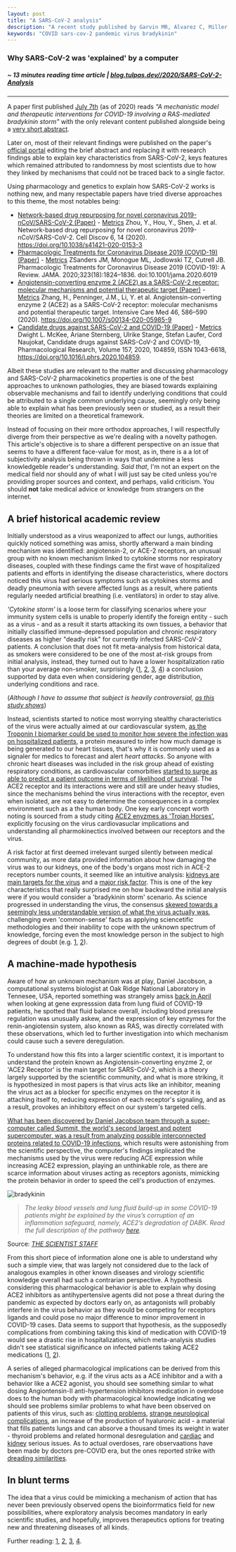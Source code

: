 ```yaml
---
layout: post
title: "A SARS-CoV-2 analysis"
description: "A recent study published by Garvin MR, Alvarez C, Miller JI, et al. highlights     why we were not able to identify COVID-19 main characteristics"
keywords: "COVID sars-cov-2 pandemic virus bradykinin"
---
```


### Why SARS-CoV-2 was 'explained' by a computer

##### ~ 13 minutes reading time article | [blog.tulpas.dev//2020/SARS-CoV-2-Analysis](https://blog.tulpas.dev//2020/SARS-CoV-2-Analysis/)

-----------------------

A paper first published
[July 7th](https://web.archive.org/web/*/https://elifesciences.org/articles/59177)
(as of 2020) reads *"A mechanistic model and therapeutic interventions for
COVID-19 involving a RAS-mediated bradykinin storm"* with the only relevant
content published alongside being a
[very short abstract](https://web.archive.org/web/20200709051108/https://elifesciences.org/articles/59177).

Later on, most of their relevant findings were published on the paper's [official portal](https://elifesciences.org/articles/59177) editing the brief abstract and replacing it with research findings able to explain key characteristics from SARS-CoV-2, keys features which remained attributed to randomness by most scientists due to how they linked by mechanisms that could not be traced back to a single factor.

Using pharmacology and genetics to explain how SARS-CoV-2 works is nothing new, and many respectable papers have tried diverse approaches to this theme, the most notables being:

- [Network-based drug repurposing for novel coronavirus 2019-nCoV/SARS-CoV-2 (Paper)](https://www.nature.com/articles/s41421-020-0153-3) - [Metrics](https://plu.mx/plum/a/?doi=10.1038/s41421-020-0153-3)  Zhou, Y., Hou, Y., Shen, J. et al. Network-based drug repurposing for novel coronavirus 2019-nCoV/SARS-CoV-2. Cell Discov 6, 14 (2020). https://doi.org/10.1038/s41421-020-0153-3 
- [Pharmacologic Treatments for Coronavirus Disease 2019 (COVID-19)
(Paper)](https://www.nature.com/articles/s41421-020-0153-3) - [Metrics](https://plu.mx/plum/a/?doi=10.1001/jama.2020.6019) ZSanders JM, Monogue ML, Jodlowski TZ, Cutrell JB. Pharmacologic Treatments for Coronavirus Disease 2019 (COVID-19): A Review. JAMA. 2020;323(18):1824–1836. doi:10.1001/jama.2020.6019 
- [Angiotensin-converting enzyme 2 (ACE2) as a SARS-CoV-2 receptor: molecular mechanisms and potential therapeutic target
(Paper)](https://link.springer.com/article/10.1007/s00134-020-05985-9?fbclid=IwAR05sZuejQgHy6X0PCK2bPBMYaTm3jtnMltRNjaGRnwh-FVtz-QLNcQowfk) - [Metrics](https://plu.mx/plum/a/?doi=10.1007/s00134-020-05985-9) Zhang, H., Penninger, J.M., Li, Y. et al. Angiotensin-converting enzyme 2 (ACE2) as a SARS-CoV-2 receptor: molecular mechanisms and potential therapeutic target. Intensive Care Med 46, 586–590 (2020). https://doi.org/10.1007/s00134-020-05985-9 
- [Candidate drugs against SARS-CoV-2 and COVID-19
(Paper)](https://www.sciencedirect.com/science/article/pii/S1043661820311671) - [Metrics](https://plu.mx/plum/a/?doi=10.1001/jama.2020.6019) Dwight L. McKee, Ariane Sternberg, Ulrike Stange, Stefan Laufer, Cord Naujokat, Candidate drugs against SARS-CoV-2 and COVID-19, Pharmacological Research, Volume 157, 2020, 104859, ISSN 1043-6618, https://doi.org/10.1016/j.phrs.2020.104859.

 Albeit these studies are relevant to the matter and discussing pharmacology and SARS-CoV-2 pharmacokinetics properties is one of the best approaches to unknown pathologies, they are biased towards explaining observable mechanisms and fail to identify underlying conditions that could be attributed to a single common underlying cause, seemingly only being able to explain what has been previously seen or studied, as a result their theories are limited on a theoretical framework.

 Instead of focusing on their more orthodox approaches, I will respectfully diverge from their perspective as we're dealing with a novelty pathogen. This article's objective is to share a different perspective on an issue that seems to have a different face-value for most, as in, there is a a lot of subjectivity analysis being thrown in ways that undermine a less knowledgeble reader's understanding. *Said that*, I'm not an expert on the medical field nor should any of what I will just say be cited unless you're providing proper sources and context, and perhaps, valid criticism. You should **not** take medical advice or knowledge from strangers on the internet.

## A brief historical academic review

Initially understood as a virus weaponized to affect our lungs, authorities quickly noticed something was amiss, shortly afterward a main binding mechanism was identified: angiotensin-2, or ACE-2 receptors, an unusual group with no known mechanism linked to cytokine storms nor respiratory diseases, coupled with these findings came the first wave of hospitalized patients and efforts in identifying the disease characteristics, where doctors noticed this virus
had serious symptoms such as cytokines storms and deadly pneumonia with severe affected lungs as a result, where patients regularly needed artificial breathing (i.e. ventilators) in order to stay alive. 

*'Cytokine storm'* is a loose term for classifying scenarios where your immunity system cells is unable to properly identify the foreign entity - such as a virus - and as a result it starts attacking its own tissues, 
a behavior that initially classified immune-depressed population and chronic respiratory diseases as higher "deadly risk" for currently infected SARS-CoV-2 patients. 
A conclusion that does not fit meta-analysis from historical data, as smokers were considered to be one of the most at-risk groups from initial analysis, instead, they turned out 
to have a lower hospitalization ratio than your average non-smoker, surprisingly ([1](https://journals.sagepub.com/doi/full/10.1177/2040622320935765), [2](https://pdfs.semanticscholar.org/f63f/700884faccb52a810d67a2624a511f36df4f.pdf), [3](https://www.ncbi.nlm.nih.gov/pmc/articles/PMC7236870/), [4](https://academic.oup.com/ntr/advance-article/doi/10.1093/ntr/ntaa188/5910167)) a conclusion supported by data even when considering gender, age distribution, underlying 
 conditions and race. 
 
 (*Although I have to assume that subject is heavily controversial, [as this study shows](https://onlinelibrary.wiley.com/doi/full/10.1002/jmv.26389)*)

Instead, scientists started to notice most worrying stealthy characteristics of the virus were actually aimed
at our cardiovascular system, [as the Troponin I biomarker could be used to monitor how severe the infection was on hospitalized
patients](https://www.nature.com/articles/s41569-020-0360-5?fbclid=IwAR3TjvxiEtYQqNkpsPuEuuef94Gp2m4a89YFxubY2pw2FtOxsSpxGZ18TmI), a protein
measured to infer how much damage is being generated to our heart tissues, that's why it is commonly used as a signaler for medics to forecast and alert *heart attacks*.
So anyone with chronic heart diseases was included in the risk group ahead of existing respiratory conditions, as cardiovascular comorbities [started to surge as able to predict
a patient outcome in terms of likelihood of survival](https://journals.physiology.org/doi/full/10.1152/ajpheart.00215.2020).
The ACE2 receptor and its interactions were and still are under heavy studies, since the mechanisms behind the virus interactions with the receptor, even when isolated, are not easy to determine the consequences in a complex environment such as a the human body. One key early concept worth noting is sourced from a study citing [ACE2 enyzmes as 'Trojan Horses'](https://journals.physiology.org/doi/full/10.1152/ajpheart.00215.2020), explicitly focusing on the virus cardiovasuclar implications and understanding all pharmokinectics involved between our receptors and the virus.

A risk factor at first deemed irrelevant surged silently between medical community, as more data provided information about how damaging the virus was to our kidneys, one of the body's
organs most rich in ACE-2 receptors number counts, it seemed like an intuitive analysis: [kidneys are main targets for the virus](https://www.medrxiv.org/content/medrxiv/early/2020/04/10/2020.03.04.20031120.full.pdf) and a [major risk factor](https://www.nejm.org/doi/full/10.1056/NEJMc2011400).
 This is one of the key characteristics that really surprised me on how backward the initial analysis were if you would consider a 'bradykinin storm' scenario. 
 As science progressed in understanding the virus, the consensus [skewed towards a seemingly less understandable version of what the virus actually was](https://www.scielo.br/scielo.php?script=sci_arttext&pid=S0066-782X2020000900149&lng=en&nrm=iso&tlng=en), challenging even 'common-sense' facts as applying sciencetific methodologies and their inability to cope with the unknown spectrum of knowledge, forcing even the most knowledge person in the subject to high degrees of doubt (e.g. [1](https://www.nytimes.com/2020/04/07/science/coronavirus-uncertainty-scientific-trust.html), [2](https://www.scientificamerican.com/article/living-with-scientific-uncertainty/)).

## A machine-made hypothesis

Aware of how an unknown mechanism was at play, Daniel Jacobson, a computational systems biologist at Oak Ridge National Laboratory in Tennesee, USA, reported something was strangely amiss [back in April](https://www.preprints.org/manuscript/202004.0023/v1) when looking at gene expresssion data from lung fluid of COVID-19 patients, he spotted that fluid balance overall, including blood pressure regulation was unusually askew, and the expression of key enzymes for the renin-angiotensin system, also known as RAS, was directly correlated with these observations, which led to further investigation into which mechanism could cause such a severe deregulation.

To understand how this fits into a larger scientific context, it is important to understand the protein known as Angiotensin-converting enyzme 2, or 'ACE2 Receptor' is the main target for SARS-CoV-2, which is a theory largely supported by the scientific community, and what is more striking, it is hypothesized in most papers is that virus acts like an inhibitor, meaning the virus act as a blocker for specific enzymes on the receptor it is attaching itself to, reducing expression of each receptor's signaling, and as a result, provokes an inhibitory effect on our system's targeted cells.

[What has been discovered by Daniel Jacobson team through a super-computer called Summit, the world's second largest and potent supercomputer, was a result from analyzing possible interconnected proteins related to COVID-19 infections](https://spectrum.ieee.org/the-human-os/biomedical/devices/could-supercomputers-and-rapid-treatment-trials-slow-down-coronavirus), which results were astonishing from the scientific perspective, the computer's findings implicated the mechanisms used by the virus were reducing ACE expression while increasing ACE2 expression, playing an unthinkable role, as there are scarce information about viruses acting as receptors agonists, mimicking the protein behavior in order to speed the cell's production of enzymes.

![bradykinin](https://cdn.the-scientist.com/assets/articleNo/67876/iImg/39233/uploads/ts_diagramnews-v4.png)
> *The leaky blood vessels and lung fluid build-up in some COVID-19 patients might be explained by the virus’s corruption of an inflammation safeguard, namely, ACE2’s degradation of DABK. Read the full description of the pathway [here](https://www.the-scientist.com/infographics/infographic-sars-cov-2-interferes-with-bradykinin-regulation-67877).*

Source: [*THE SCIENTIST STAFF*](https://www.the-scientist.com/news-opinion/is-a-bradykinin-storm-brewing-in-covid-19--67876)

From this short piece of information alone one is able to understand why such a simple view, that was largely not considered due to the lack of analogous examples in other known diseases and virology scientific knowledge overall had such a contrarian perspective. A hypothesis considering this pharmacological behavior is able to explain why dosing ACE2 inhibitors as antihypertensive agents did not pose a threat during the pandemic as expected by doctors early on, as antagonists will probably interfere in the virus behavior as they would be competing for receptors ligands and could pose no major difference to minor improvement in COVID-19 cases. Data seems to support that hypothesis, as the supposedly complications from combining taking this kind of medication with COVID-19 would see a drastic rise in hospitalizations, which meta-analysis studies didn't see statistical significance on infected patients taking ACE2 medications ([1](https://www.ncbi.nlm.nih.gov/pmc/articles/PMC7339082/), [2](https://pubmed.ncbi.nlm.nih.gov/32208987/)).

A series of alleged pharmacological implications can be derived from this mechanism's behavior, e.g. if the virus acts as a ACE inhibitor and a with a behavior like a ACE2 agonist, you should see something similar to what dosing Angiontensin-II anti-hypertension inhibitors medication in overdose does to the human body with pharmacological knowledge indicating we should see problems similar problems to what have been observed on patients of this virus, such as: [clotting problems](https://www.agricanto.org/uploads/5/2/6/3/52634281/a_mysterious_blood-clotting_complication_is_killing_coronavirus_patients.pdf), [strange neurological complications](https://www.ncbi.nlm.nih.gov/pmc/articles/PMC7163592/), an increase of the production of hyaluronic acid - a material that fills patients lungs and can absorve a thousand times its weight in water - thyroid problems and related hormonal desregulation and [cardiac](https://www.scientificamerican.com/article/heart-damage-in-covid-19-patients-puzzles-doctors/) and [kidney](https://link.springer.com/content/pdf/10.1186/s13054-020-02872-z.pdf) serious issues. As to actual overdoses, rare observaations have been made by doctors pre-COVID era, but the ones reported strike with [dreading similarities](https://www.ncbi.nlm.nih.gov/pmc/articles/PMC2906930/pdf/cjem3-9.pdf).  

## In blunt terms

The idea that a virus could be mimicking a mechanism of action that has never been previously observed opens the bioinforrmatics field for new possibilities, where exploratory analysis becomes mandatory in early scientific studies, and hopefully, improves therapeutics options for treating new and threatening diseases of all kinds.

 Further reading: [1](https://elifesciences.org/articles/59177), [2](https://www.the-scientist.com/news-opinion/is-a-bradykinin-storm-brewing-in-covid-19--67876), [3](https://www.thehindu.com/sci-tech/health/is-covid-19-setting-off-a-bradykinin-storm-in-the-body/article32531836.ece), [4](https://link.springer.com/content/pdf/10.1186/s13054-020-02872-z.pdf).